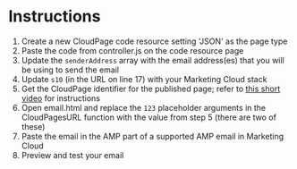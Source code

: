 # Instructions

1. Create a new CloudPage code resource setting 'JSON' as the page type
2. Paste the code from controller.js on the code resource page
3. Update the `senderAddress` array with the email address(es) that you will be using to send the email
4. Update `s10` (in the URL on line 17) with your Marketing Cloud stack
5. Get the CloudPage identifier for the published page; refer to [this short video](https://youtu.be/OIy07ZreWws) for instructions
6. Open email.html and replace the `123` placeholder arguments in the CloudPagesURL function with the value from step 5 (there are two of these)
7. Paste the email in the AMP part of a supported AMP email in Marketing Cloud
8. Preview and test your email 